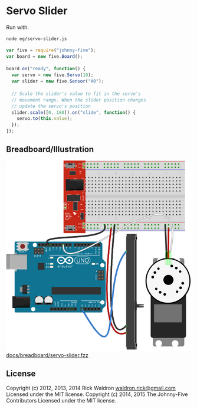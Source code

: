 <!--remove-start-->
# Servo Slider

Run with:
```bash
node eg/servo-slider.js
```
<!--remove-end-->

```javascript
var five = require("johnny-five");
var board = new five.Board();

board.on("ready", function() {
  var servo = new five.Servo(10);
  var slider = new five.Sensor("A0");

  // Scale the slider's value to fit in the servo's
  // movement range. When the slider position changes
  // update the servo's position
  slider.scale([0, 180]).on("slide", function() {
    servo.to(this.value);
  });
});

```


## Breadboard/Illustration


![docs/breadboard/servo-slider.png](breadboard/servo-slider.png)
[docs/breadboard/servo-slider.fzz](breadboard/servo-slider.fzz)




<!--remove-start-->
## License
Copyright (c) 2012, 2013, 2014 Rick Waldron <waldron.rick@gmail.com>
Licensed under the MIT license.
Copyright (c) 2014, 2015 The Johnny-Five Contributors
Licensed under the MIT license.
<!--remove-end-->
